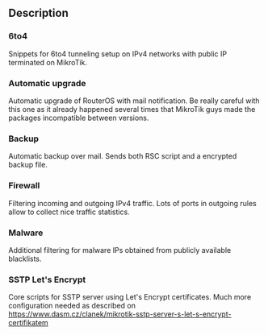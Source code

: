## Description

### 6to4
Snippets for 6to4 tunneling setup on IPv4 networks with public IP terminated on MikroTik.

### Automatic upgrade
Automatic upgrade of RouterOS with mail notification. Be really careful with this one as it already happened several times that MikroTik guys made the packages incompatible between versions.

### Backup
Automatic backup over mail. Sends both RSC script and a encrypted backup file.

### Firewall
Filtering incoming and outgoing IPv4 traffic. Lots of ports in outgoing rules allow to collect nice traffic statistics.

### Malware
Additional filtering for malware IPs obtained from publicly available blacklists.

### SSTP Let's Encrypt
Core scripts for SSTP server using Let's Encrypt certificates. Much more configuration needed as described on https://www.dasm.cz/clanek/mikrotik-sstp-server-s-let-s-encrypt-certifikatem
